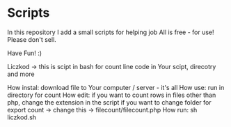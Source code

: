 # Scripts
In this repository I add a small scripts for helping job
All is free - for use! Please don't sell.

Have Fun! :)

Liczkod -> this is scipt in bash for count line code in Your scipt, direcotry and more
  
   How instal:  download file to Your computer / server - it's all
   How use:     run in directory for count
   How edit:    if you want to count rows in files other than php, change the extension in the script
                if you want to change folder for export count -> change this -> filecount/filecount.php
   How run:     sh liczkod.sh
